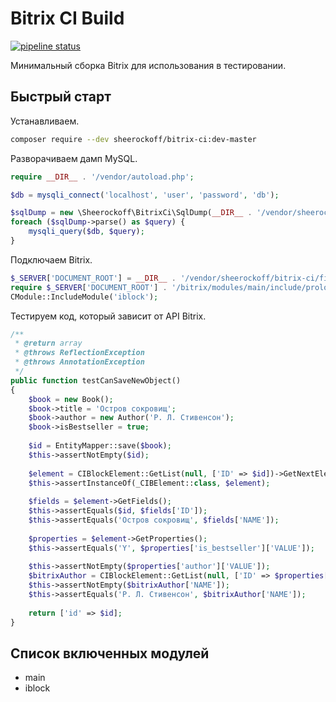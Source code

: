 # Bitrix CI Build

[![pipeline status](https://gitlab.com/sheerockoff/bitrix-ci/badges/master/pipeline.svg)](https://gitlab.com/sheerockoff/bitrix-ci/commits/master)

Минимальный сборка Bitrix для использования в тестировании.

## Быстрый старт

Устанавливаем.

```bash
composer require --dev sheerockoff/bitrix-ci:dev-master
```

Разворачиваем дамп MySQL.

```php
require __DIR__ . '/vendor/autoload.php';

$db = mysqli_connect('localhost', 'user', 'password', 'db');

$sqlDump = new \Sheerockoff\BitrixCi\SqlDump(__DIR__ . '/vendor/sheerockoff/bitrix-ci/dump.sql');
foreach ($sqlDump->parse() as $query) {
    mysqli_query($db, $query);
}
```

Подключаем Bitrix.

```php
$_SERVER['DOCUMENT_ROOT'] = __DIR__ . '/vendor/sheerockoff/bitrix-ci/files/';
require $_SERVER['DOCUMENT_ROOT'] . '/bitrix/modules/main/include/prolog_before.php';
CModule::IncludeModule('iblock');
```

Тестируем код, который зависит от API Bitrix.

```php
/**
 * @return array
 * @throws ReflectionException
 * @throws AnnotationException
 */
public function testCanSaveNewObject()
{
    $book = new Book();
    $book->title = 'Остров сокровищ';
    $book->author = new Author('Р. Л. Стивенсон');
    $book->isBestseller = true;
    
    $id = EntityMapper::save($book);
    $this->assertNotEmpty($id);
    
    $element = CIBlockElement::GetList(null, ['ID' => $id])->GetNextElement();
    $this->assertInstanceOf(_CIBElement::class, $element);
    
    $fields = $element->GetFields();
    $this->assertEquals($id, $fields['ID']);
    $this->assertEquals('Остров сокровищ', $fields['NAME']);
    
    $properties = $element->GetProperties();
    $this->assertEquals('Y', $properties['is_bestseller']['VALUE']);
    
    $this->assertNotEmpty($properties['author']['VALUE']);
    $bitrixAuthor = CIBlockElement::GetList(null, ['ID' => $properties['author']['VALUE']])->Fetch();
    $this->assertNotEmpty($bitrixAuthor['NAME']);
    $this->assertEquals('Р. Л. Стивенсон', $bitrixAuthor['NAME']);
    
    return ['id' => $id];
}
```

## Список включенных модулей

* main
* iblock